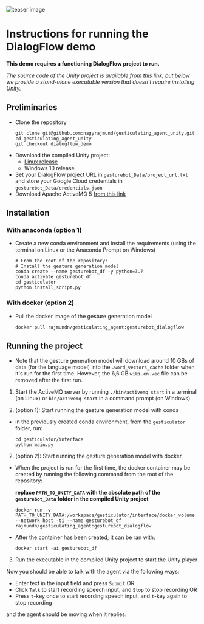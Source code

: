 ![teaser image](https://i.imgur.com/feoihA2.png)

# Instructions for running the DialogFlow demo
**This demo requires a functioning DialogFlow project to run.**

*The source code of the Unity project is available [from this link](https://drive.google.com/file/d/1WTbpeuHm_i0qhJOFfMXjoqwnOtJKihym/view?usp=sharing), but below we provide a stand-alone executable version that doesn't require installing Unity.*
## Preliminaries
- Clone the repository
  ```
  git clone git@github.com:nagyrajmund/gesticulating_agent_unity.git
  cd gesticulating_agent_unity
  git checkout dialogflow_demo
  ```
- Download the compiled Unity project:
  - [Linux release](https://drive.google.com/file/d/1xen8jKdNGeyxKqGKgf-rrmewM4iaZL0h/view?usp=sharing)
  - Windows 10 release
- Set your DialogFlow project URL in `gesturebot_Data/project_url.txt` and store your Google Cloud credentials in `gesturebot_Data/credentials.json`
- Download Apache ActiveMQ 5 [from this link](http://activemq.apache.org/components/classic/download/)

## Installation
### With anaconda (option 1)
- Create a new conda environment and install the requirements (using the terminal on Linux or the Anaconda Prompt on Windows)
  ```
  # From the root of the repository:
  # Install the gesture generation model
  conda create --name gesturebot_df -y python=3.7
  conda activate gesturebot_df
  cd gesticulator
  python install_script.py
  ```

### With docker (option 2)
- Pull the docker image of the gesture generation model
  ```
  docker pull rajmundn/gesticulating_agent:gesturebot_dialogflow
  ```

## Running the project
* Note that the gesture generation model will download around 10 GBs of data (for the language model) into the `.word_vectors_cache` folder when it's run for the first time. However, the 6,6 GB `wiki.en.vec` file can be removed after the first run.

1. Start the ActiveMQ server by running `./bin/activemq start` in a terminal (on Linux) or `bin/activemq start` in a command prompt (on Windows).

2. (option 1): Start running the gesture generation model with conda
  - in the previously created conda environment, from the `gesticulator` folder, run:
    ```
    cd gesticulator/interface
    python main.py
    ```
2. (option 2): Start running the gesture generation model with docker
  - When the project is run for the first time, the docker container may be created by running the following command from the root of the repository:
    
    **replace `PATH_TO_UNITY_DATA` with the absolute path of the `gesturebot_Data` folder in the compiled Unity project**
    ```
    docker run -v PATH_TO_UNITY_DATA:/workspace/gesticulator/interface/docker_volume --network host -ti --name gesturebot_df rajmundn/gesticulating_agent:gesturebot_dialogflow
    ```
  - After the container has been created, it can be ran with:
    ```
    docker start -ai gesturebot_df
    ```

3. Run the executable in the compiled Unity project to start the Unity player

Now you should be able to talk with the agent via the following ways:
  - Enter text in the input field and press `Submit` OR
  - Click `Talk` to start recording speech input, and `Stop` to stop recording OR
  - Press `t`-key once to start recording speech input, and `t`-key again to stop recording

and the agent should be moving when it replies.
